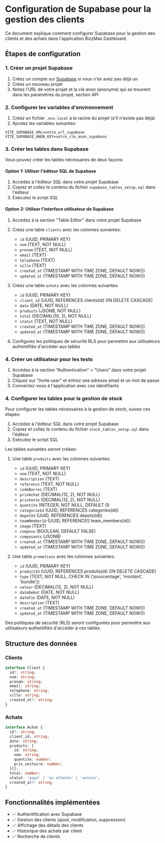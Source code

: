 # Configuration de Supabase pour la gestion des clients

Ce document explique comment configurer Supabase pour la gestion des clients et des achats dans l'application BizzMax Dashboard.

## Étapes de configuration

### 1. Créer un projet Supabase

1. Créez un compte sur [Supabase](https://supabase.com) si vous n'en avez pas déjà un
2. Créez un nouveau projet
3. Notez l'URL de votre projet et la clé anon (anonyme) qui se trouvent dans les paramètres du projet, section API

### 2. Configurer les variables d'environnement

1. Créez un fichier `.env.local` à la racine du projet (s'il n'existe pas déjà)
2. Ajoutez les variables suivantes:

```
VITE_SUPABASE_URL=votre_url_supabase
VITE_SUPABASE_ANON_KEY=votre_cle_anon_supabase
```

### 3. Créer les tables dans Supabase

Vous pouvez créer les tables nécessaires de deux façons:

#### Option 1: Utiliser l'éditeur SQL de Supabase

1. Accédez à l'éditeur SQL dans votre projet Supabase
2. Copiez et collez le contenu du fichier `supabase_tables_setup.sql` dans l'éditeur
3. Exécutez le script SQL

#### Option 2: Utiliser l'interface utilisateur de Supabase

1. Accédez à la section "Table Editor" dans votre projet Supabase
2. Créez une table `clients` avec les colonnes suivantes:
   - `id` (UUID, PRIMARY KEY)
   - `nom` (TEXT, NOT NULL)
   - `prenom` (TEXT, NOT NULL)
   - `email` (TEXT)
   - `telephone` (TEXT)
   - `ville` (TEXT)
   - `created_at` (TIMESTAMP WITH TIME ZONE, DEFAULT NOW())
   - `updated_at` (TIMESTAMP WITH TIME ZONE, DEFAULT NOW())

3. Créez une table `achats` avec les colonnes suivantes:
   - `id` (UUID, PRIMARY KEY)
   - `client_id` (UUID, REFERENCES clients(id) ON DELETE CASCADE)
   - `date` (DATE, NOT NULL)
   - `produits` (JSONB, NOT NULL)
   - `total` (DECIMAL(10, 2), NOT NULL)
   - `statut` (TEXT, NOT NULL)
   - `created_at` (TIMESTAMP WITH TIME ZONE, DEFAULT NOW())
   - `updated_at` (TIMESTAMP WITH TIME ZONE, DEFAULT NOW())

4. Configurez les politiques de sécurité RLS pour permettre aux utilisateurs authentifiés d'accéder aux tables

### 4. Créer un utilisateur pour les tests

1. Accédez à la section "Authentication" > "Users" dans votre projet Supabase
2. Cliquez sur "Invite user" et entrez une adresse email et un mot de passe
3. Connectez-vous à l'application avec ces identifiants

### 4. Configurer les tables pour la gestion de stock

Pour configurer les tables nécessaires à la gestion de stock, suivez ces étapes:

1. Accédez à l'éditeur SQL dans votre projet Supabase
2. Copiez et collez le contenu du fichier `stock_tables_setup.sql` dans l'éditeur
3. Exécutez le script SQL

Les tables suivantes seront créées:

1. Une table `produits` avec les colonnes suivantes:
   - `id` (UUID, PRIMARY KEY)
   - `nom` (TEXT, NOT NULL)
   - `description` (TEXT)
   - `reference` (TEXT, NOT NULL)
   - `codeBarres` (TEXT)
   - `prixAchat` (DECIMAL(12, 2), NOT NULL)
   - `prixVente` (DECIMAL(12, 2), NOT NULL)
   - `quantite` (INTEGER, NOT NULL, DEFAULT 0)
   - `categorieId` (UUID, REFERENCES categories(id))
   - `depotId` (UUID, REFERENCES depots(id))
   - `teamMemberId` (UUID, REFERENCES team_members(id))
   - `image` (TEXT)
   - `compose` (BOOLEAN, DEFAULT FALSE)
   - `composants` (JSONB)
   - `created_at` (TIMESTAMP WITH TIME ZONE, DEFAULT NOW())
   - `updated_at` (TIMESTAMP WITH TIME ZONE, DEFAULT NOW())

2. Une table `promotions` avec les colonnes suivantes:
   - `id` (UUID, PRIMARY KEY)
   - `produitId` (UUID, REFERENCES produits(id) ON DELETE CASCADE)
   - `type` (TEXT, NOT NULL, CHECK IN ('pourcentage', 'montant', 'bundle'))
   - `valeur` (DECIMAL(12, 2), NOT NULL)
   - `dateDebut` (DATE, NOT NULL)
   - `dateFin` (DATE, NOT NULL)
   - `description` (TEXT)
   - `created_at` (TIMESTAMP WITH TIME ZONE, DEFAULT NOW())
   - `updated_at` (TIMESTAMP WITH TIME ZONE, DEFAULT NOW())

Des politiques de sécurité (RLS) seront configurées pour permettre aux utilisateurs authentifiés d'accéder à ces tables.

## Structure des données

### Clients

```typescript
interface Client {
  id?: string;
  nom: string;
  prenom: string;
  email: string;
  telephone: string;
  ville: string;
  created_at?: string;
}
```

### Achats

```typescript
interface Achat {
  id?: string;
  client_id: string;
  date: string;
  produits: {
    id: string;
    nom: string;
    quantite: number;
    prix_unitaire: number;
  }[];
  total: number;
  statut: 'payé' | 'en attente' | 'annulé';
  created_at?: string;
}
```

## Fonctionnalités implémentées

- ✅ Authentification avec Supabase
- ✅ Gestion des clients (ajout, modification, suppression)
- ✅ Affichage des détails des clients
- ✅ Historique des achats par client
- ✅ Recherche de clients 